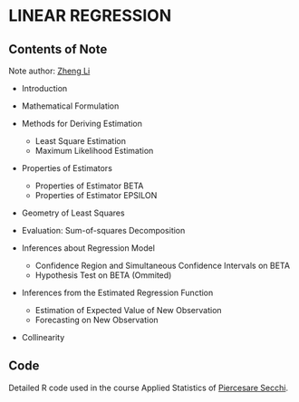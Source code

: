 # LINEAR REGRESSION

## Contents of Note

Note author: [Zheng Li](https://zhengli95.com)

+ Introduction

+ Mathematical Formulation

+ Methods for Deriving Estimation
  + Least Square Estimation
  + Maximum Likelihood Estimation

+ Properties of Estimators
  + Properties of Estimator BETA
  + Properties of Estimator EPSILON

+ Geometry of Least Squares

+ Evaluation: Sum-of-squares Decomposition

+ Inferences about Regression Model
  + Confidence Region and Simultaneous Confidence Intervals on BETA
  + Hypothesis Test on BETA (Ommited)

+ Inferences from the Estimated Regression Function
  + Estimation of Expected Value of New Observation
  + Forecasting on New Observation

+ Collinearity

## Code

Detailed R code used in the course Applied Statistics of [Piercesare Secchi](https://scholar.google.it/citations?user=hlmcCBwAAAAJ&hl=en).